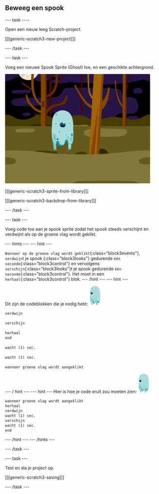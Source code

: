 ## Beweeg een spook

--- task ----

Open een nieuw leeg Scratch-project.

[[[generic-scratch3-new-project]]]

--- /task ---

--- task ---

Voeg een nieuwe Spook Sprite (Ghost) toe, en een geschikte achtergrond.

![screenshot](images/ghost-ghost.png)

[[[generic-scratch3-sprite-from-library]]]

[[[generic-scratch3-backdrop-from-library]]]

--- /task ---

--- task ---

Voeg code toe aan je spook sprite zodat het spook steeds verschijnt en verdwijnt als op de groene vlag wordt geklikt.

--- hints ---
 --- hint ---

`Wanneer op de groene vlag wordt geklikt`{:class="block3events"}, `verdwijn`t je spook {:class="block3looks"} gedurende `één seconde`{:class="block3control"} en vervolgens `verschijn`{:class="block3looks"}t je spook gedurende `één seconde`{:class="block3control"}. Het moet in een `herhaal`{:class="block3control"} blok.
--- /hint ---
 --- hint ---

Dit zijn de codeblokken die je nodig hebt: ![spook-sprite](images/ghost-sprite.png)

```blocks3
verdwijn

verschijn

herhaal
end

wacht (1) sec.

wacht (1) sec.

wanneer groene vlag wordt aangeklikt
```

--- / hint --- --- hint --- Hier is hoe je code eruit zou moeten zien: ![spook-sprite](images/ghost-sprite.png)

```blocks3
wanneer groene vlag wordt aangeklikt
herhaal
verdwijn
wacht (1) sec.
verschijn
wacht (1) sec.
end
```

--- /hint --- --- /hints ---

--- /task ---

--- task ---

Test en sla je project op.

[[[generic-scratch3-saving]]]

--- /task ---